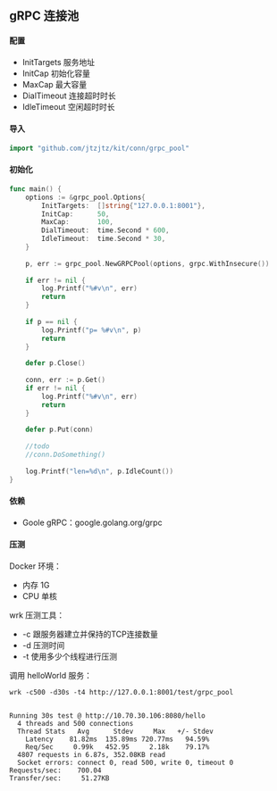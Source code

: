 ## gRPC 连接池

#### 配置

- InitTargets 服务地址
- InitCap 初始化容量
- MaxCap 最大容量
- DialTimeout 连接超时时长
- IdleTimeout 空闲超时时长

#### 导入

```go
import "github.com/jtzjtz/kit/conn/grpc_pool"
```
#### 初始化

```go
func main() {
    options := &grpc_pool.Options{
        InitTargets:  []string{"127.0.0.1:8001"},
        InitCap:      50,
        MaxCap:       100,
        DialTimeout:  time.Second * 600,
        IdleTimeout:  time.Second * 30,
    }
    
    p, err := grpc_pool.NewGRPCPool(options, grpc.WithInsecure())
    
    if err != nil {
        log.Printf("%#v\n", err)
        return
    }
    
    if p == nil {
        log.Printf("p= %#v\n", p)
        return
    }
    
    defer p.Close()
    
    conn, err := p.Get()
    if err != nil {
        log.Printf("%#v\n", err)
        return
    }
    
    defer p.Put(conn)
    
    //todo
    //conn.DoSomething()
    
    log.Printf("len=%d\n", p.IdleCount())
}
```

#### 依赖

- Goole gRPC：google.golang.org/grpc

#### 压测

Docker 环境：

- 内存 1G 
- CPU 单核 

wrk 压测工具：

- -c 跟服务器建立并保持的TCP连接数量
- -d 压测时间
- -t 使用多少个线程进行压测


调用 helloWorld 服务：

```
wrk -c500 -d30s -t4 http://127.0.0.1:8001/test/grpc_pool


Running 30s test @ http://10.70.30.106:8080/hello
  4 threads and 500 connections
  Thread Stats   Avg      Stdev     Max   +/- Stdev
    Latency    81.82ms  135.89ms 720.77ms   94.59%
    Req/Sec     0.99k   452.95     2.18k    79.17%
  4807 requests in 6.87s, 352.08KB read
  Socket errors: connect 0, read 500, write 0, timeout 0
Requests/sec:    700.04
Transfer/sec:     51.27KB
```

